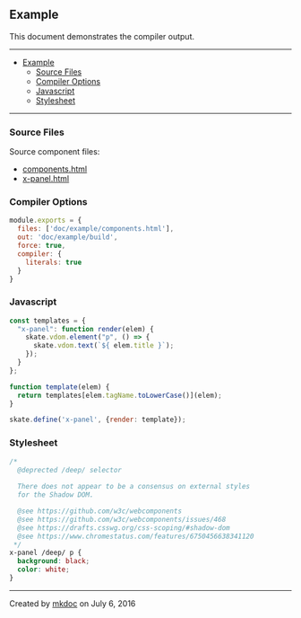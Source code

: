 ## Example

This document demonstrates the compiler output.

---

- [Example](#example)
  - [Source Files](#source-files)
  - [Compiler Options](#compiler-options)
  - [Javascript](#javascript)
  - [Stylesheet](#stylesheet)

---

### Source Files

Source component files:

* [components.html](https://github.com/tmpfs/trucks/blob/master/doc/example/components.html)
* [x-panel.html](https://github.com/tmpfs/trucks/blob/master/doc/example/x-panel.html)

### Compiler Options

```javascript
module.exports = {
  files: ['doc/example/components.html'],
  out: 'doc/example/build',
  force: true,
  compiler: {
    literals: true
  }
}
```

### Javascript

```javascript
const templates = {
  "x-panel": function render(elem) {
    skate.vdom.element("p", () => {
      skate.vdom.text(`${ elem.title }`);
    });
  }
};

function template(elem) {
  return templates[elem.tagName.toLowerCase()](elem);
}

skate.define('x-panel', {render: template});
```

### Stylesheet

```css
/*
  @deprected /deep/ selector
  
  There does not appear to be a consensus on external styles 
  for the Shadow DOM.

  @see https://github.com/w3c/webcomponents
  @see https://github.com/w3c/webcomponents/issues/468
  @see https://drafts.csswg.org/css-scoping/#shadow-dom
  @see https://www.chromestatus.com/features/6750456638341120
 */
x-panel /deep/ p {
  background: black;
  color: white;
}
```

---

Created by [mkdoc](https://github.com/mkdoc/mkdoc) on July 6, 2016

[trucks]: https://github.com/tmpfs/trucks
[trucks-cli]: https://github.com/tmpfs/trucks/blob/master/packages/trucks-cli
[skatejs]: https://github.com/skatejs/skatejs
[webcomponents]: https://github.com/w3c/webcomponents
[shadow-dom]: https://w3c.github.io/webcomponents/spec/shadow/
[custom-elements]: https://www.w3.org/TR/custom-elements/
[html-imports]: https://w3c.github.io/webcomponents/spec/imports/
[html-templates]: https://html.spec.whatwg.org/multipage/scripting.html#the-template-element
[polymer]: https://www.polymer-project.org/1.0/
[react]: https://facebook.github.io/react/
[react-webcomponents]: https://github.com/facebook/react/issues/5052
[react-integration]: https://github.com/skatejs/react-integration
[mozilla-webcomponents]: https://hacks.mozilla.org/2014/12/mozilla-and-web-components/
[csp]: http://content-security-policy.com/
[npm]: https://www.npmjs.com/
[postcss]: https://github.com/postcss/postcss
[mkdoc]: https://github.com/mkdoc/mkdoc
[mkapi]: https://github.com/mkdoc/mkapi
[mkparse]: https://github.com/mkdoc/mkparse
[jshint]: http://jshint.com
[jscs]: http://jscs.info

